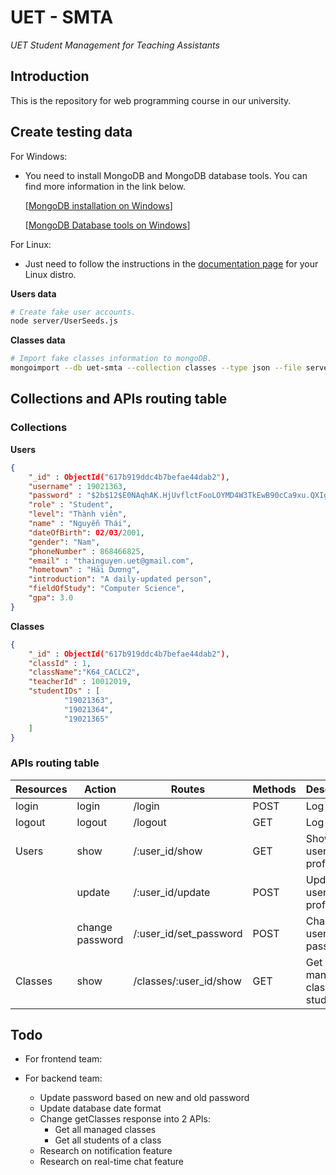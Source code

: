# UET - SMTA

*UET Student Management for Teaching Assistants*

## Introduction

This is the repository for web programming course in our university.

## Create testing data

For Windows:
 - You need to install MongoDB and MongoDB database tools. You can find more information in the link below.
 
	[[MongoDB installation on Windows](https://docs.mongodb.com/manual/tutorial/install-mongodb-on-windows/)]
	
	[[MongoDB Database tools on Windows](https://docs.mongodb.com/database-tools/installation/installation-windows/)]

For Linux:
 - Just need to follow the instructions in the [documentation page](https://docs.mongodb.com/manual/administration/install-on-linux/) for your Linux distro.

**Users data**

```bash
# Create fake user accounts.
node server/UserSeeds.js
```

**Classes data**

```bash
# Import fake classes information to mongoDB.
mongoimport --db uet-smta --collection classes --type json --file server/data/classes.json --jsonArray
```

## Collections and APIs routing table

### Collections

**Users** 

```json
{ 
	"_id" : ObjectId("617b919ddc4b7befae44dab2"),
	"username" : 19021363,
	"password" : "$2b$12$E0NAqhAK.HjUvflctFooLOYMD4W3TkEwB90cCa9xu.QXIg/u379bS",
	"role" : "Student",	
	"level": "Thành viên",
	"name" : "Nguyễn Thái",
	"dateOfBirth": 02/03/2001,
	"gender": "Nam",
	"phoneNumber" : 868466825,
	"email" : "thainguyen.uet@gmail.com",
	"hometown" : "Hải Dương",
	"introduction": "A daily-updated person",
	"fieldOfStudy": "Computer Science",
	"gpa": 3.0
}
```

**Classes**

```json
{ 
	"_id" : ObjectId("617b919ddc4b7befae44dab2"),
	"classId" : 1,
	"className":"K64_CACLC2",
	"teacherId" : 10012019,
	"studentIDs" : [
			"19021363",
			"19021364",
			"19021365"
	]
}
```

### APIs routing table

| Resources | Action | Routes | Methods | Description|
| ------ | ------ | ------ | ------ | ------ |
| login | login | /login | POST | Log in|
| logout | logout | /logout | GET | Log out |
| Users | show | /:user_id/show | GET | Show user's profile |
|  | update | /:user_id/update | POST | Update user's profile |
|  | change password | /:user_id/set_password | POST | Change user's password |
| Classes | show | /classes/:user_id/show | GET | Get managed class and students |

## Todo

- For frontend team:
   
- For backend team:
	- Update password based on new and old password
	- Update database date format
	- Change getClasses response into 2 APIs:
		- Get all managed classes
		- Get all students of a class
	- Research on notification feature
	- Research on real-time chat feature

